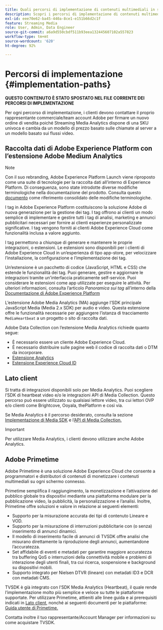 ```yaml
---
title: Quali percorsi di implementazione di contenuti multimediali in streaming sono disponibili?
description: Scopri i percorsi di implementazione di contenuti multimediali in streaming di Adobe, inclusa la raccolta dati di Adobe Experience Platform.
exl-id: eee70e62-ba45-440a-8ce1-e151b66d2c1f
feature: Streaming Media
role: User, Admin, Data Engineer
source-git-commit: a6a9d550cbdf511b93eea132445607102a557823
workflow-type: tm+mt
source-wordcount: '620'
ht-degree: 92%

---
```


# Percorsi di implementazione {#implementation-paths}

**QUESTO CONTENUTO È STATO SPOSTATO NEL FILE CORRENTE DEI PERCORSI DI IMPLEMENTAZIONE**

Per ogni percorso di implementazione, i clienti devono contattare il proprio rappresentante commerciale/team account Adobe per firmare un nuovo ordine di vendita poiché Streaming Media Analytics dispone di una SKU univoca e cambia da un modello di prezzo basato sulle chiamate al server a un modello basato sui flussi video.

## Raccolta dati di Adobe Experience Platform con l’estensione Adobe Medium Analytics

>[!NOTE]
>Con il suo rebranding, Adobe Experience Platform Launch viene riproposto come una suite di tecnologie per la raccolta dati all’interno di Experience Platform. Di conseguenza, sono state introdotte diverse modifiche terminologiche nella documentazione del prodotto. Consulta questo [documento](https://experienceleague.adobe.com/docs/experience-platform/tags/term-updates.html?lang=it) come riferimento consolidato delle modifiche terminologiche.


I tag in Adobe Experience Platform costituiscono la soluzione Adobe di nuova generazione per la gestione dei tag. I tag offrono ai clienti un modo semplice di implementare e gestire tutti i tag di analisi, marketing e annunci pubblicitari necessari per fornire ai clienti esperienze personalizzate significative. I tag vengono forniti ai clienti Adobe Experience Cloud come funzionalità inclusa a valore aggiunto.

I tag permettono a chiunque di generare e mantenere le proprie integrazioni, o estensioni. Le estensioni sono disponibili per i clienti di Adobe Experience Cloud in un’esperienza di tipo app-store, per velocizzare l’installazione, la configurazione e l’implementazione dei tag.

Un’estensione è un pacchetto di codice (JavaScript, HTML e CSS) che estende le funzionalità dei tag. Puoi generare, gestire e aggiornare le integrazioni tramite un&#39;interfaccia praticamente self-service. Puoi considerare le estensioni come app utilizzate per eseguire le attività. Per ulteriori informazioni, consulta l’articolo *Panoramica sui tag* all’interno della [Documentazione di Adobe Experience Platform](https://experienceleague.adobe.com/docs/experience-platform/tags/home.html?lang=it)

L’estensione Adobe Media Analytics (MA) aggiunge l’SDK principale JavaScript Media (Media 2.x SDK) per audio e video. Questa estensione offre le funzionalità necessarie per aggiungere l’istanza di tracciamento `MediaHeartbeat` a un progetto o sito di raccolta dati.

Adobe Data Collection con l’estensione Media Analytics richiede quanto segue:
* È necessario essere un cliente Adobe Experience Cloud.
* È necessario distribuire sulle pagine web il codice di raccolta dati o DTM da incorporare.
* [Estensione Analytics](https://experienceleague.adobe.com/docs/experience-platform/tags/extensions/adobe/analytics/overview.html?lang=it)
* [Estensione Experience Cloud ID](https://experienceleague.adobe.com/docs/experience-platform/tags/extensions/adobe/id-service/overview.html?lang=it)


## Lato client 

Si tratta di integrazioni disponibili solo per Media Analytics. Puoi scegliere l’SDK di heartbeat video e/o le integrazioni API di Media Collection. Questo percorso può essere utilizzato su qualsiasi lettore video, tra cui lettori OVP e/o clienti come Brightcove, Ooyala, thePlatform e così via.

Se Media Analytics è il percorso desiderato, consulta la sezione [Implementazione di Media SDK](/help/legacy/setup/legacy-setup-overview.md) e l’[API di Media Collection.](/help/implementation/media-collection-api/mc-api-overview.md)

>[!IMPORTANT]
>Per utilizzare Media Analytics, i clienti devono utilizzare anche Adobe Analytics.

## Adobe Primetime

Adobe Primetime è una soluzione Adobe Experience Cloud che consente a programmatori e distributori di contenuti di monetizzare i contenuti multimediali su ogni schermo connesso.

Primetime semplifica il raggiungimento, la monetizzazione e l’attivazione del pubblico globale tra dispositivi mediante una piattaforma modulare per la pubblicazione video, la pubblicità, la personalizzazione e l’analisi. Inoltre, Primetime offre soluzioni e valore in relazione ai seguenti elementi:

* Supporto per la misurazione accurata dei tipi di contenuto Lineare e VOD.
* Supporto per la misurazione di interruzioni pubblicitarie con (o senza) inserimento di annunci dinamici.
* Il modello di inserimento facile di annunci di TVSDK offre analisi che misurano direttamente la riproduzione degli annunci, aumentandone l’accuratezza.
* Set affidabile di eventi e metadati per garantire maggiore accuratezza tra buffering QoS o interruzioni della connettività mobile e problemi di interazione degli utenti finali, tra cui ricerca, sospensione e background su dispositivi mobili.
* Supporto integrato per Nielsen DTVR (lineare) con metadati ID3 e DCR con metadati CMS.


TVSDK è già integrato con l’SDK Media Analytics (Heartbeat), il quale rende l’implementazione molto più semplice e veloce su tutte le piattaforme supportate. Per utilizzare Primetime, attieniti alle linee guida e ai prerequisiti indicati in [Lato client](/help/legacy/intro-to-ava/implementation-paths/client-side-path.md), nonché ai seguenti documenti per le piattaforme: [Guida utente di Primetime.](https://helpx.adobe.com/it/primetime/user-guide.html)

Contatta inoltre il tuo rappresentante/Account Manager per informazioni su come acquistare TVSDK.

